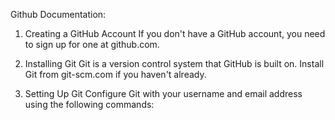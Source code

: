 Github Documentation:

1. Creating a GitHub Account
If you don't have a GitHub account, you need to sign up for one at github.com.

2. Installing Git
Git is a version control system that GitHub is built on. Install Git from git-scm.com if you haven't already.

3. Setting Up Git
Configure Git with your username and email address using the following commands:
